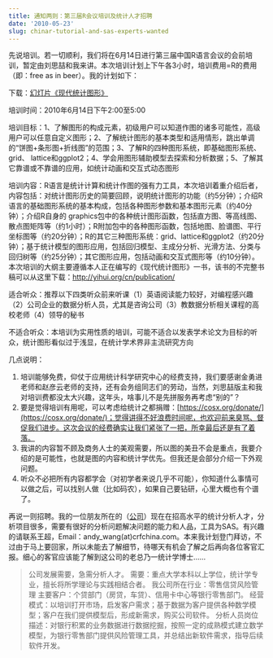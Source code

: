 ```yaml
---
title: 通知两则：第三届R会议培训及统计人才招聘
date: '2010-05-23'
slug: chinar-tutorial-and-sas-experts-wanted
---
```


先说培训。若一切顺利，我们将在6月14日进行第三届中国R语言会议的会前培训，暂定由刘思喆和我来讲。本次培训计划上下午各3小时，培训费用=R的费用（即：free as in beer）。我的计划如下：

下载：[幻灯片《现代统计图形》](https://db.yihui.org/docs/ChinaR-MSG-2010-Yihui-Xie.pdf)

培训时间：2010年6月14日下午2:00至5:00

培训目标：1、了解图形的构成元素，初级用户可以知道作图的诸多可能性，高级用户可以任意自定义图形；2、了解统计图形的基本类型和适用情形，跳出单调的“饼图+条形图+折线图”的范围；3、了解R的四种图形系统，即基础图形系统、grid、 lattice和ggplot2；4、学会用图形辅助模型去探索和分析数据；5、了解其它靠谱或不靠谱的应用，如统计动画和交互式动态图形

培训内容：R语言是统计计算和统计作图的强有力工具，本次培训着重介绍后者，内容包括：对统计图形历史的简要回顾，说明统计图形的功能（约5分钟）；介绍R语言的基础图形系统的基本构成，包括各种图形参数和基本图形元素（约40分钟）；介绍R自身的 graphics包中的各种统计图形函数，包括直方图、等高线图、散点图矩阵等（约1小时）；R附加包中的各种图形函数，包括地图、脸谱图、平行坐标图等（约20分钟）；R的其它三种图形系统：grid、lattice和ggplot2（约20分钟）；基于统计模型的图形应用，包括回归模型、主成分分析、光滑方法、分类与回归树等（约25分钟）；其它图形应用，包括动画和交互式图形等（约10分钟）。本次培训的大纲主要遵循本人正在编写的《现代统计图形》一书，该书的不完整书稿可以从这里下载：http://yihui.org/cn/publication/

适合听众：推荐以下四类听众前来听课（1）英语阅读能力较好，对编程感兴趣（2）公司企业的数据分析人员，尤其是咨询公司（3）教数据分析相关课程的高校老师（4）领导的秘书

不适合听众：本培训为实用性质的培训，可能不适合以发表学术论文为目标的听众，统计图形看似过于浅显，在统计学术界非主流研究方向

几点说明：

1. 培训能够免费，仰仗于应用统计科学研究中心的经费支持，我们要感谢金勇进老师和赵彦云老师的支持，还有会务组同志们的劳动，当然，刘思喆版主和我对培训费都没太大兴趣，这年头，啥事儿不是先拼服务再考虑“别的”？
2. 要是觉得培训有用呢，可以考虑给统计之都捐赠：[https://cosx.org/donate/](https://cosx.org/donate/)；觉得讲得不好浪费时间呢，也欢迎前来臭骂、督促我们进步。这次会议的经费确实让我们紧张了一把，所幸最后还是有了着落。
3. 我讲的内容暂不顾及商务人士的美观需要，所以图的美丑不会是重点，我要介绍的是可能性，也就是图的内容和统计学优先。但我还是会部分介绍一下外观问题。
4. 听众不必把所有内容都学会（对初学者来说几乎不可能），你知道什么事情可以做之后，可以找别人做（比如码农），如果自己要钻研，心里大概也有个谱了。

再说一则招聘。我的一位朋友所在的（[公司](http://www.crfchina.com/)）现在在招高水平的统计分析人才，分析项目很多，需要有很好的分析问题解决问题的能力和人品，工具为SAS。有兴趣的请联系王超，Email：andy_wang(at)crfchina.com。本来我计划登门拜访，不过由于马上要回家，所以未能去了解细节，待哪天有机会了解之后再向各位客官汇报。细心的客官应该能了解到这公司的老总乃一统计学博士……

> 公司发展需要，急需分析人才。
需要：重点大学本科以上学位，统计学专业，擅长将所学理论与实践相结合者。
我公司所在行业：零售信贷风险管理
主要客户：个贷部门（房贷，车贷）、信用卡中心等银行零售部门。
经营模式：以培训打开市场，启发客户需求；基于数据为客户提供各种数学模型；客户在我们提供模型后，形成新需求，购买公司软件。
分析人员岗位描述：对银行积累的业务数据进行数据挖掘，按照一定的成熟模式建立数学模型，为银行零售部门提供风险管理工具，并总结出新软件需求，指导后续软件开发。
